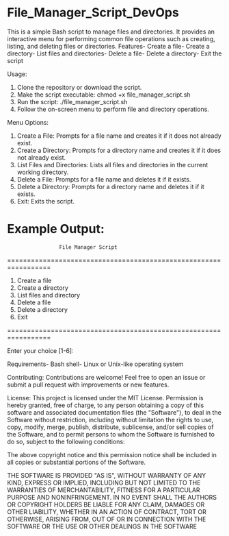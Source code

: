 # File_Manager_Script_DevOps

 This is a simple Bash script to manage files and directories. It provides an interactive menu for
 performing common file operations such as creating, listing, and deleting files or directories.
 Features- Create a file- Create a directory- List files and directories- Delete a file- Delete a directory- Exit the script
 
 Usage:
 1. Clone the repository or download the script.
 2. Make the script executable:
   chmod +x file_manager_script.sh
 3. Run the script:
   ./file_manager_script.sh
 4. Follow the on-screen menu to perform file and directory operations.
    
 Menu Options:
 1. Create a File: Prompts for a file name and creates it if it does not already exist.
 2. Create a Directory: Prompts for a directory name and creates it if it does not already exist.
 3. List Files and Directories: Lists all files and directories in the current working directory.
 4. Delete a File: Prompts for a file name and deletes it if it exists.
 5. Delete a Directory: Prompts for a directory name and deletes it if it exists.
 6. Exit: Exits the script.
    
 Example Output:
 =================================================================
                     File Manager Script                         
 =================================================================
 1. Create a file
 2. Create a directory
 3. List files and directory
 4. Delete a file
 5. Delete a directory
 6. Exit

 =================================================================
 
 Enter your choice [1-6]:

 Requirements- Bash shell- Linux or Unix-like operating system
 
 Contributing:
 Contributions are welcome! Feel free to open an issue or submit a pull request with improvements or
 new features.
 
 License:
 This project is licensed under the MIT License.
 Permission is hereby granted, free of charge, to any person obtaining a copy
 of this software and associated documentation files (the "Software"), to deal
 in the Software without restriction, including without limitation the rights
 to use, copy, modify, merge, publish, distribute, sublicense, and/or sell
 copies of the Software, and to permit persons to whom the Software is
 furnished to do so, subject to the following conditions:
 
 The above copyright notice and this permission notice shall be included in all
 copies or substantial portions of the Software.
 
 THE SOFTWARE IS PROVIDED "AS IS", WITHOUT WARRANTY OF ANY KIND, EXPRESS OR
 IMPLIED, INCLUDING BUT NOT LIMITED TO THE WARRANTIES OF MERCHANTABILITY,
 FITNESS FOR A PARTICULAR PURPOSE AND NONINFRINGEMENT. IN NO EVENT SHALL
 THE
 AUTHORS OR COPYRIGHT HOLDERS BE LIABLE FOR ANY CLAIM, DAMAGES OR OTHER
 LIABILITY, WHETHER IN AN ACTION OF CONTRACT, TORT OR OTHERWISE, ARISING FROM,
 OUT OF OR IN CONNECTION WITH THE SOFTWARE OR THE USE OR OTHER DEALINGS IN
 THE
 SOFTWARE
